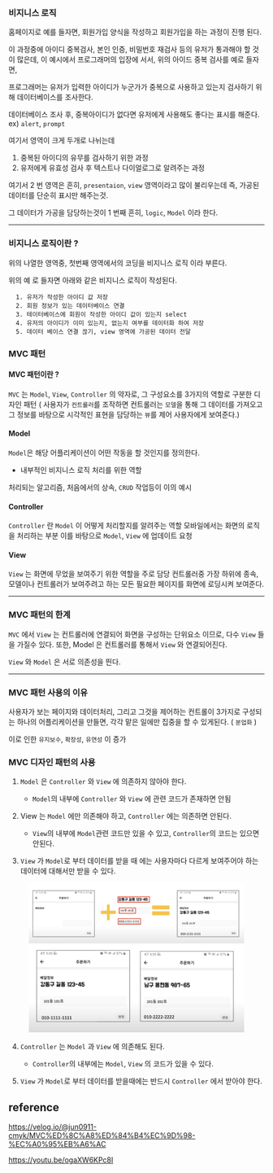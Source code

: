 ### 비지니스 로직

홈페이지로 예를 들자면, 회원가입 양식을 작성하고 회원가입을 하는 과정이 진행 된다.

이 과정중에 아이디 중복검사, 본인 인증, 비밀번호 재검사 등의 유저가 통과해야 할 것이 많은데,
이 예시에서 프로그래머의 입장에 서서, 위의 아이드 중복 검사를 예로 들자면,

프로그래머는 유저가 입력한 아이디가 누군가가 중복으로 사용하고 있는지 검사하기 위해 데이터베이스를 조사한다.

데이터베이스 조사 후, 중복아이디가 없다면 유저에게 사용해도 좋다는 표시를 해준다. ex) `alert`, `prompt`

여기서 영역이 크게 두개로 나뉘는데

1.  중복된 아이디의 유무를 검사하기 위한 과정
2.  유저에게 유효성 검사 후 텍스트나 다이얼로그로 알려주는 과정

여기서 2 번 영역은 흔히, `presentaion`, `view` 영역이라고 많이 불리우는데 즉, 가공된 데이터를 단순히 표시만 해주는것.

그 데이터가 가공을 담당하는것이 1 번째 흔히, `logic`, `Model` 이라 한다.

---

### 비지니스 로직이란 ?

위의 나열한 영역중, 첫번째 영역에서의 코딩을 비지니스 로직 이라 부른다.

위의 예 로 들자면 아래와 같은 비지니스 로직이 작성된다.

      1. 유저가 작성한 아이디 값 저장
      2. 회원 정보가 있는 데이터베이스 연결
      3. 테이터베이스에 회원이 작성한 아이디 값이 있는지 select
      4. 유저의 아이디가 이미 있는지, 없는지 여부를 데이터화 하여 저장
      5. 데이터 베이스 연결 끊기, view 영역에 가공된 데이터 전달

### MVC 패턴

#### MVC 패턴이란 ?

`MVC` 는 `Model`, `View`, `Controller` 의 약자로, 그 구성요소를 3가지의 역할로 구분한 디자인 패턴
( 사용자가 `컨트롤러`를 조작하면 컨트롤러는 `모델`을 통해 그 데이터를 가져오고 그 정보를 바탕으로 시각적인 표현을 담당하는 `뷰`를 제어 사용자에게 보여준다.)

#### Model

`Model`은 해당 어플리케이션이 어떤 작동을 할 것인지를 정의한다.

- 내부적인 비지니스 로직 처리를 위한 역할

처리되는 알고리즘, 처음에서의 상속, `CRUD` 작업등이 이의 예시

#### Controller

`Controller` 란 `Model` 이 어떻게 처리할지를 알려주는 역할
모바일에서는 화면의 로직을 처리하는 부분
이를 바탕으로 `Model`, `View` 에 업데이트 요청

#### View

`View` 는 화면에 무었을 보여주기 위한 역할을 주로 담당
컨트롤러중 가장 하위에 종속, 모델이나 컨트롤러가 보여주려고 하는 모든 필요한 페이지를 화면에 로딩시켜 보여준다.

---

### MVC 패턴의 한계

`MVC` 에서 `View` 는 컨트롤러에 연결되어 화면을 구성하는 단위요소 이므로, 다수 `View` 들을 가질수 있다.
또한, Model 은 컨트롤러를 통해서 `View` 와 연결되어진다.

`View` 와 `Model` 은 서로 의존성을 띈다.

---

### MVC 패턴 사용의 이유

사용자가 보는 페이지와 데이터처리, 그리고 그것을 제어하는 컨트롤이 3가지로 구성되는 하나의 어플리케이션을 만들면, 각각 맡은 일에만 집중을 할 수 있게된다. ( `분업화` )

이로 인한 `유지보수`, `확장성`, `유연성` 이 증가

### MVC 디자인 패턴의 사용

1. `Model` 은 `Controller` 와 `View` 에 의존하지 않아야 한다.

   - `Model`의 내부에 `Controller` 와 `View` 에 관련 코드가 존재하면 안됨

2. View 는 `Model` 에만 의존해야 하고, `Controller` 에는 의존하면 안된다.

   - `View`의 내부에 `Model`관련 코드만 있을 수 있고, `Controller`의 코드는 있으면 안된다.

3. `View` 가 `Model`로 부터 데이터를 받을 때 에는 사용자마다 다르게 보여주어야 하는 데이터에 대해서만 받을 수 있다.

<figure>
    <img src="images/Screen Shot 2021-12-17 at 1.00.02 AM.png">
    <img src="images/Screen Shot 2021-12-17 at 12.59.52 AM.png">
</figure>

4. `Controller` 는 `Model` 과 `View` 에 의존해도 된다.

   - `Controller`의 내부에는 `Model`, `View` 의 코드가 있을 수 있다.

5. `View` 가 `Model`로 부터 데이터를 받을때에는 반드시 `Controller` 에서 받아야 한다.

## reference

https://velog.io/@jun0911-cmyk/MVC%ED%8C%A8%ED%84%B4%EC%9D%98-%EC%A0%95%EB%A6%AC

https://youtu.be/ogaXW6KPc8I
